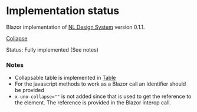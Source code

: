 # Implementation status
Blazor implementation of [NL Design System](https://nl-design-system.gitlab.io/nl-design-system/index.html) version 0.1.1. 

[Collapse](https://nl-design-system.gitlab.io/nl-design-system/componenten/collapse/index.html)

Status: Fully implemented (See notes)

### Notes
- Collapsable table is implemented in [Table](../Table)
- For the javascript methods to work as a Blazor call an Identifier should be provided
- `x-uno-collapse=""` is not added since that is used to get the reference to the element. The reference is provided in the Blazor interop call.